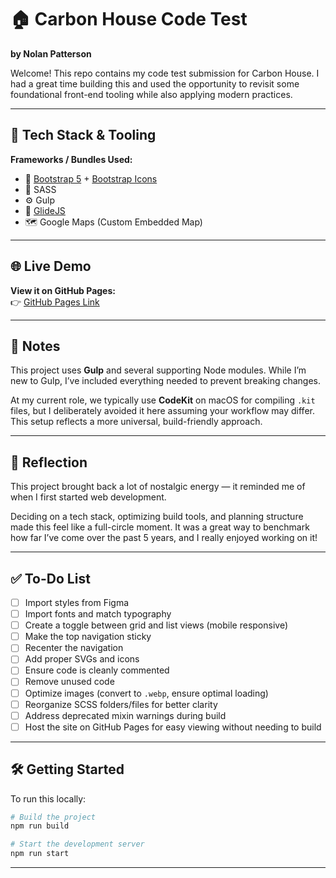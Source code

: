 # 🏠 Carbon House Code Test

**by Nolan Patterson**

Welcome! This repo contains my code test submission for Carbon House. I had a great time building this and used the opportunity to revisit some foundational front-end tooling while also applying modern practices.

---

## 🧰 Tech Stack & Tooling

**Frameworks / Bundles Used:**

- 💠 [Bootstrap 5](https://getbootstrap.com/) + [Bootstrap Icons](https://icons.getbootstrap.com/)
- 🎨 SASS
- ⚙️ Gulp
- 📸 [GlideJS](https://glidejs.com/)
- 🗺️ Google Maps (Custom Embedded Map)

---

## 🌐 Live Demo

**View it on GitHub Pages:**  
👉 [GitHub Pages Link](#) <!-- Replace with your actual URL -->

---

## 📝 Notes

This project uses **Gulp** and several supporting Node modules. While I’m new to Gulp, I’ve included everything needed to prevent breaking changes.

At my current role, we typically use **CodeKit** on macOS for compiling `.kit` files, but I deliberately avoided it here assuming your workflow may differ. This setup reflects a more universal, build-friendly approach.

---

## 💭 Reflection

This project brought back a lot of nostalgic energy — it reminded me of when I first started web development.

Deciding on a tech stack, optimizing build tools, and planning structure made this feel like a full-circle moment. It was a great way to benchmark how far I’ve come over the past 5 years, and I really enjoyed working on it!

---

## ✅ To-Do List

- [ ] Import styles from Figma
- [ ] Import fonts and match typography
- [ ] Create a toggle between grid and list views (mobile responsive)
- [ ] Make the top navigation sticky
- [ ] Recenter the navigation
- [ ] Add proper SVGs and icons
- [ ] Ensure code is cleanly commented
- [ ] Remove unused code
- [ ] Optimize images (convert to `.webp`, ensure optimal loading)
- [ ] Reorganize SCSS folders/files for better clarity
- [ ] Address deprecated mixin warnings during build
- [ ] Host the site on GitHub Pages for easy viewing without needing to build

---

## 🛠️ Getting Started

To run this locally:

```bash
# Build the project
npm run build

# Start the development server
npm run start

```

---

